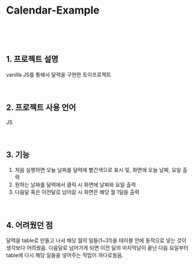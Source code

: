 # Calendar-Example
<br><br><br>

## 1. 프로젝트 설명
vanilla JS를 통해서 달력을 구현한 토이프로젝트
<br><br><br>

## 2. 프로젝트 사용 언어
JS
<br><br><br>

## 3. 기능
1. 처음 실행하면 오늘 날짜를 달력에 빨간색으로 표시 및, 화면에 오늘 날짜, 요일 출력
2. 원하는 날짜를 달력에서 클릭 시 화면에 날짜와 요일 출력
3. 다음달 혹은 이전달로 넘어갈 시 화면은 해당 월 1일을 출력
<br><br><br>

## 4. 어려웠던 점
달력을 table로 만들고 나서 해당 월의 일들(1~31)을 테이블 안에 동적으로 넣는 것이 생각보다 어려웠음.
다음달로 넘어가게 되면 이전 달의 마지막날이 끝난 다음 요일부터 table에 다시 해당 일들을 넣어주는 작업이 까다로웠음.
